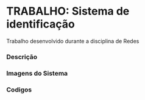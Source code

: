 # TRABALHO:  Sistema de identificação
Trabalho desenvolvido durante a disciplina de Redes

### Descrição<br>

### Imagens do Sistema<br>

### Codigos<br>

